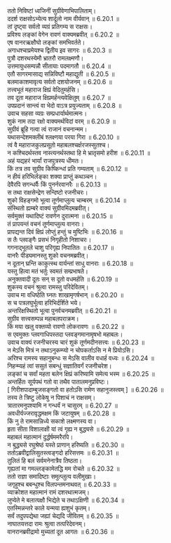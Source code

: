 

  
ततो निविष्टां ध्वजिनीं सुग्रीवेणाभिपालिताम्।  
ददर्श राक्षसोऽभ्येत्य शार्दूलो नाम वीर्यवान् ॥ 6.20.1 ॥   
तां दृष्ट्वा सर्वतो व्यग्रं प्रतिगम्य स राक्षसः।  
प्रविश्य लङ्कां वेगेन रावणं वाक्यमब्रवीत् ॥ 6.20.2 ॥   
एष वानरऋक्षौघो लङ्कां समभिवर्तते।  
अगाधश्चाप्रमेयश्च द्वितीय इव सागरः ॥ 6.20.3 ॥   
पुत्रौ दशरथस्येमौ भ्रातरौ रामलक्ष्मणौ।  
उत्तमायुधसम्पन्नौ सीतायाः पदमागतौ ॥ 6.20.4 ॥   
एतौ सागरमासाद्य सन्निविष्टौ महाद्युती ॥ 6.20.5 ॥   
बलमाकाशमावृत्य सर्वतो दशयोजनम् ॥ 6.20.6 ॥   
तत्त्वभूतं महाराज क्षिप्रं वेदितुमर्हसि।  
तव दूता महाराज क्षिप्रमर्हन्त्यवेक्षितुम् ॥ 6.20.7 ॥   
उपप्रदानं सान्त्वं वा भेदो वाऽत्र प्रयुज्यताम् ॥ 6.20.8 ॥   
उवाच सहसा व्यग्रः सम्प्रधार्यार्थमात्मनः।  
शुकं नाम तदा रक्षो वाक्यमर्थविदां वरम् ॥ 6.20.9 ॥   
सुग्रीवं ब्रूहि गत्वा त्वं राजानं वचनान्मम।  
यथासन्देशमक्लीबं श्लक्ष्णया परया गिरा ॥ 6.20.10 ॥   
त्वं वै महाराजकुलप्रसूतो महाबलश्चर्क्षरजस्सुतश्च।  
न कश्चिदर्थस्तव नास्त्यनर्थस्तथा हि मे भ्रातृसमो हरीश ॥ 6.20.11 ॥   
अहं यद्यहरं भार्यां राजपुत्रस्य धीमतः।  
किं तत्र तव सुग्रीव किष्किन्धां प्रति गम्यताम् ॥ 6.20.12 ॥   
न हीयं हरिभिर्लङ्का शक्या प्राप्तुं कथञ्चन।  
देवैरपि सगन्धर्वैः किं पुनर्नरवानरैः ॥ 6.20.13 ॥   
स तथा राक्षसेन्द्रेण सन्दिष्टो रजनीचरः।  
शुको विहङ्गमो भूत्वा तूर्णमाप्लुत्य चाम्बरम् ॥ 6.20.14 ॥   
संस्थितो ह्यम्बरे वाक्यं सुग्रीवमिदमब्रवीत्।  
सर्वमुक्तं यथादिष्टं रावणेन दुरात्मना ॥ 6.20.15 ॥   
तं प्रापयन्तं वचनं तूर्णमाप्लुत्य वानराः।  
प्रापद्यन्त दिवं क्षिप्रं लोप्तुं हन्तुं च मुष्टिभिः ॥ 6.20.16 ॥   
स तैः प्लवङ्गैः प्रसभं निगृहीतो निशाचरः।  
गगनाद्भूतले चाशु परिगृह्य निपातितः ॥ 6.20.17 ॥   
वानरैः पीड्यमानस्तु शुको वचनमब्रवीत्।  
न दूतान् घ्रन्ति काकुत्स्थ वार्यन्तां साधु वानराः ॥ 6.20.18 ॥   
यस्तु हित्वा मतं भर्तुः स्वमतं सम्प्रभाषते।  
अनुक्तवादी दूतः सन् स दूतो वधमर्हति ॥ 6.20.19 ॥   
शुकस्य वचनं श्रुत्वा रामस्तु परिदेवितम्।  
उवाच मा वधिष्ठेति घ्नतः शाखामृगर्षभान् ॥ 6.20.20 ॥   
स च पत्रलघुर्भूत्वा हरिभिर्दर्शिते भये।  
अन्तरिक्षस्थितो भूत्वा पुनर्वचनमब्रवीत् ॥ 6.20.21 ॥   
सुग्रीव सत्त्वसम्पन्न महाबलपराक्रम।  
किं मया खलु वक्तव्यो रावणो लोकरावणः ॥ 6.20.22 ॥   
स एवमुक्तः प्लवगाधिपस्तदा प्लवङ्गमानामृषभो महाबलः।  
उवाच वाक्यं रजनीचरस्य चारं शुकं तूर्णमदीनसत्त्वः ॥ 6.20.23 ॥   
न मेऽसि मित्रं न तथाऽनुकम्प्यो न चोपकर्ताऽसि न मे प्रियोऽसि।  
अरिश्च रामस्य सहानुबन्धः स मेऽसि वालीव वधार्ह वध्यः ॥ 6.20.24 ॥   
निहन्म्यहं त्वां ससुतं सबन्धुं सज्ञातिवर्गं रजनीचरेश।  
लङ्कां च सर्वां महता बलेन क्षिप्रं करिष्यामि समेत्य भस्म ॥ 6.20.25 ॥   
अन्तर्हितः सूर्यपथं गतो वा तथैव पातालमनुप्रविष्टः।  
[ गिरीशपादाम्बुजसङ्गतो वा हतोऽसि रामेण सहानुजस्त्वम् ] ॥ 6.20.26 ॥   
तस्य ते त्रिष्टु लोकेषु न पिशाचं न राक्षसम्।  
त्रातारमनुपश्यामि न गन्धर्वं न चासुरम् ॥ 6.20.27 ॥   
अवधीर्यज्जरावृद्धमक्षम किं जटायुषम् ॥ 6.20.28 ॥   
किं नु ते रामसान्निध्ये सकाशे लक्ष्मणस्य वा।  
हृता सीता विशालाक्षी यां त्वं गृह्य न बुद्ध्यसे ॥ 6.20.29 ॥   
महाबलं महात्मानं दुर्द्धर्षममरैरपि।  
न बुद्ध्यसे रघुश्रेष्ठं यस्ते प्राणान् हरिष्यति ॥ 6.20.30 ॥   
ततोऽब्रवीद्वालिसुतस्त्वङ्गदो हरिसत्तमः ॥ 6.20.31 ॥   
तुलितं हि बलं सर्वमनेनात्रैव तिष्ठता।  
गृह्यतां मा गमल्लङ्कामेतद्धि मम रोचते ॥ 6.20.32 ॥   
ततो राज्ञा समादिष्टाः समुत्प्लुत्य वलीमुखाः।  
जगृहुश्च बबन्धुश्च विलपन्तमनाथवत् ॥ 6.20.33 ॥   
व्याक्रोशत महात्मानं रामं दशरथात्मजम्।  
लुप्येते मे बलात्पक्षौ भिद्येते च तथाऽक्षिणी ॥ 6.20.34 ॥   
एतस्मिन्नन्तरे काले यन्मया ह्यशुभं कृतम्।  
सर्वं तदुपपद्येथा जह्यां चेद्यदि जीवितम् ॥ 6.20.35 ॥   
नाघातयत्तदा रामः श्रुत्वा तत्परिदेवनम्।  
वानरानब्रवीद्रामो मुच्यतां दूत आगतः ॥ 6.20.36 ॥   
